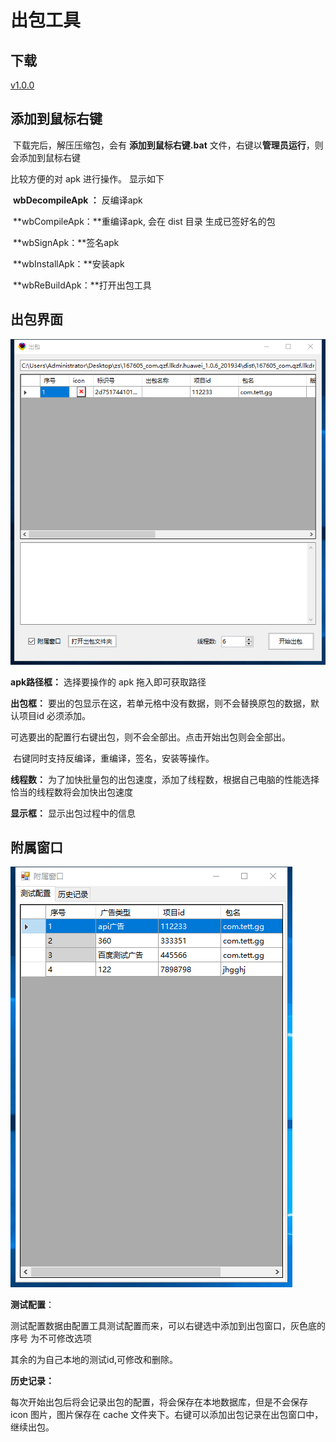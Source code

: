 # 出包工具

  

## 下载



[v1.0.0](http://gui.vigame.cn/createApk/v1.0.0/createApk_1.0.0.zip)



## 添加到鼠标右键

​	下载完后，解压压缩包，会有 **添加到鼠标右键.bat**  文件，右键以**管理员运行**，则会添加到鼠标右键

比较方便的对 apk 进行操作。 显示如下

​        **wbDecompileApk ：** 反编译apk

​        **wbCompileApk：**重编译apk, 会在 dist 目录 生成已签好名的包

​        **wbSignApk：**签名apk

​        **wbInstallApk：**安装apk

​        **wbReBuildApk：**打开出包工具





## 出包界面



![main](../../.gitbook/assets/wbgui/createApk/main.png)



**apk路径框：** 选择要操作的 apk 拖入即可获取路径 

**出包框：** 要出的包显示在这，若单元格中没有数据，则不会替换原包的数据，默认项目id 必须添加。

可选要出的配置行右键出包，则不会全部出。点击开始出包则会全部出。

​	右键同时支持反编译，重编译，签名，安装等操作。

**线程数：** 为了加快批量包的出包速度，添加了线程数，根据自己电脑的性能选择恰当的线程数将会加快出包速度

**显示框：** 显示出包过程中的信息



## 附属窗口

![fsck](../../.gitbook/assets/wbgui/createApk/fsck.png)

**测试配置**：

​	测试配置数据由配置工具测试配置而来，可以右键选中添加到出包窗口，灰色底的序号 为不可修改选项

其余的为自己本地的测试id,可修改和删除。



**历史记录：** 

​	每次开始出包后将会记录出包的配置，将会保存在本地数据库，但是不会保存icon 图片，图片保存在 cache 文件夹下。右键可以添加出包记录在出包窗口中，继续出包。



 	